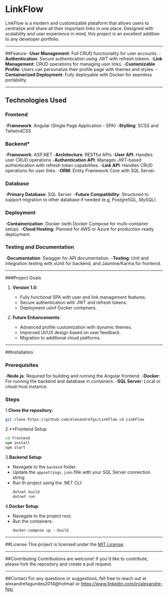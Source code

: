 # LinkFlow

LinkFlow is a modern and customizable plataform that allows users to centralize and share all their important links in one place. Designed with scalability and user experience in mind, this project is an excellent addition to any developer portfolio.

---

##Feature
 -**User Management**: Full CRUD functionality for user accounts.
 -**Authentication**: Secure authentication using JWT with refresh tokens.
 -**Link Management**: CRUD operations for managing user links.
 -**Customizable Profile**: Users can personalize their profile page with themes and styles.
 -**Containerized Deployment**: Fully deployable with Docker for seamless portability.

---

## Technologies Used

### **Frontend**
 -**Framework**: Angular (Single Page Application - SPA)
 -**Stylling**: SCSS and TailwindCSS

### **Backend***
 -**Framework**: ASP.NET
 -**Architecture**: RESTful APIs
 -**User API**: Handles user CRUD operations
 -**Authentication API**: Manages JWT-based authentication with refresh token capabilities.
 -**Link API**: Handles CRUD operations for user links.
 -**ORM**: Entity Framework Core with SQL Server.

### **Database**
 -**Primary Database**: SQL Server.
 -**Future Compatibility**: Structured to support migration to other database if needed (e.g, PostgreSQL, MySQL).

### **Deployment**
 -**Containerization**: Docker (with Docker Compose for multi-container setup).
 -**Cloud Hosting**: Planned for AWS or Azure for production-ready deployment.

### **Testing and Documentation**
 -**Documentation**: Swagger for API documentation.
 -**Testing**: Unit and integration testing with xUnit for backend, and Jasmine/Karma for frontend.

---

###Project Goals

1. **Version 1.0**:
   - Fully functional SPA with user and link management features.
   - Secure authentication with JWT and refresh tokens.
   - Deployment usinf Docker containers.

2. **Future Enhancements**:
   - Advanced profile customization with dynamic themes.
   - Imporved UI/UX design based on user feedback.
   - Migration to additional cloud platforms.

---

##Installation

### Prerequisites
 -**Node.js**: Required for building and running the Angular frontend.
 -**Docker**: For running the backend and database in containers.
 -**SQL Server**: Local or cloud-host instance.

### Steps

1.**Clone the repository**:
  ```bash
  git clone https://github.com/alexandrefgs/LinkFlow cd LinkFlow
  ```

2.**Frontend Setup
  ```bash
  cd frontend
  npm install
  npm start
  ```

3.**Backend Setup**:
  - Navegate to the `backend` folder.
  - Update the `appsettings.json` fille with your SQL Server connection string
  - Run th project using the .NET CLI:
    ```bash
    dotnet build
    dotnet run
    ```

4.**Docker Setup**:
  - Navegate to the project root.
  - Run the containers:
    ```back
    docker-compose up --build
    ```

---

##License
This project is licensed under the [MIT License](LICENSE).

---

##Contributing
Contributions are welcome! If you'd like to contribute, please fork the repository and create a pull request.

---

##Contact
For any questions or suggestions, fell free to reach out at alexandrefagundes2014@hotmail or https://www.linkedin.com/in/alexandre-fgs/
